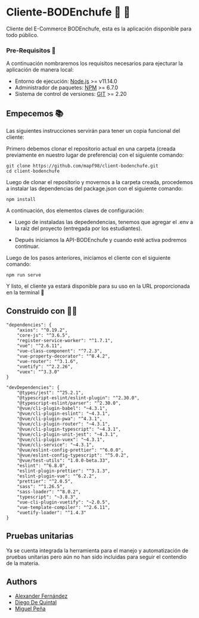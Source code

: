 # Cliente-BODEnchufe 🔌 💸

Cliente del E-Commerce BODEnchufe, esta es la aplicación disponible para todo público.

### Pre-Requisitos 📝 

A continuación nombraremos los requisitos necesarios para ejecturar la aplicación de manera local:

+ Entorno de ejecución: [Node.js](https://nodejs.org/es/) >= v11.14.0
+ Administrador de paquetes: [NPM](https://www.npmjs.com/) >= 6.7.0
+ Sistema de control de versiones: [GIT](https://git-scm.com/) >= 2.20

## Empecemos 📚

Las siguientes instrucciones servirán para tener un copia funcional del cliente:


Primero debemos clonar el repositorio actual en una carpeta (creada previamente en nuestro lugar de preferencia) con el siguiente comando:

```
git clone https://github.com/mapf98/client-bodenchufe.git
cd client-bodenchufe
```

Luego de clonar el repositorio y movernos a la carpeta creada, procedemos a instalar las dependencias del package.json con el siguiente comando:

```
npm install
```

A continuación, dos elementos claves de configuración:

+ Luego de instaladas las depedendencias, tenemos que agregar el .env a la raíz del proyecto (entregada por los estudiantes).

+ Depués iniciamos la API-BODEnchufe y cuando esté activa podremos continuar.

Luego de los pasos anteriores, iniciamos el cliente con el siguiente comando:

```
npm run serve
```

Y listo, el cliente ya estará disponible para su uso en la URL proporcionada en la terminal 🚀

## Construido con 🔧🔨

```
"dependencies": {
    "axios": "^0.19.2",
    "core-js": "^3.6.5",
    "register-service-worker": "^1.7.1",
    "vue": "^2.6.11",
    "vue-class-component": "^7.2.3",
    "vue-property-decorator": "^8.4.2",
    "vue-router": "^3.1.6",
    "vuetify": "^2.2.26",
    "vuex": "^3.3.0"
}
```

```
"devDependencies": {
    "@types/jest": "^25.2.1",
    "@typescript-eslint/eslint-plugin": "^2.30.0",
    "@typescript-eslint/parser": "^2.30.0",
    "@vue/cli-plugin-babel": "~4.3.1",
    "@vue/cli-plugin-eslint": "~4.3.1",
    "@vue/cli-plugin-pwa": "^4.3.1",
    "@vue/cli-plugin-router": "~4.3.1",
    "@vue/cli-plugin-typescript": "~4.3.1",
    "@vue/cli-plugin-unit-jest": "~4.3.1",
    "@vue/cli-plugin-vuex": "~4.3.1",
    "@vue/cli-service": "~4.3.1",
    "@vue/eslint-config-prettier": "^6.0.0",
    "@vue/eslint-config-typescript": "^5.0.2",
    "@vue/test-utils": "1.0.0-beta.33",
    "eslint": "^6.8.0",
    "eslint-plugin-prettier": "^3.1.3",
    "eslint-plugin-vue": "^6.2.2",
    "prettier": "^2.0.5",
    "sass": "^1.26.5",
    "sass-loader": "^8.0.2",
    "typescript": "~3.8.3",
    "vue-cli-plugin-vuetify": "~2.0.5",
    "vue-template-compiler": "^2.6.11",
    "vuetify-loader": "^1.4.3"
}
```

## Pruebas unitarias

Ya se cuenta integrada la herramienta para el manejo y automatización de pruebas unitarias pero aún no han sido incluidas para seguir el contendio de la materia.

## Authors

* [Alexander Fernández](https://github.com/alexjose131)
* [Diego De Quintal](https://github.com/diegodequintal)
* [Miguel Peña](https://github.com/mapf98)
